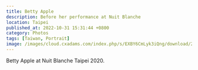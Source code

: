 ```yaml
---
title: Betty Apple
description: Before her performance at Nuit Blanche
location: Taipei
published_at: 2022-10-31 15:31:44 +0800
category: Photos
tags: [Taiwan, Portrait]
image: /images/cloud.cxadams.com/index.php/s/EXBY6CmLyk3iQng/download/20201003-1827_Taipei_NuitBlanche_L1001437-0.jpg
---
```


Betty Apple at Nuit Blanche Taipei 2020.
